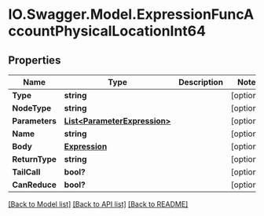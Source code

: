 # IO.Swagger.Model.ExpressionFuncAccountPhysicalLocationInt64
## Properties

Name | Type | Description | Notes
------------ | ------------- | ------------- | -------------
**Type** | **string** |  | [optional] 
**NodeType** | **string** |  | [optional] 
**Parameters** | [**List&lt;ParameterExpression&gt;**](ParameterExpression.md) |  | [optional] 
**Name** | **string** |  | [optional] 
**Body** | [**Expression**](Expression.md) |  | [optional] 
**ReturnType** | **string** |  | [optional] 
**TailCall** | **bool?** |  | [optional] 
**CanReduce** | **bool?** |  | [optional] 

[[Back to Model list]](../README.md#documentation-for-models) [[Back to API list]](../README.md#documentation-for-api-endpoints) [[Back to README]](../README.md)

